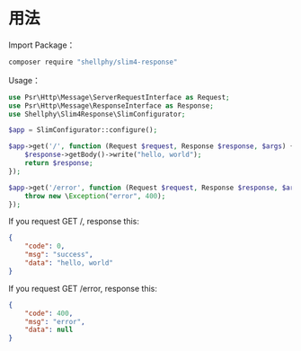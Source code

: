 # 用法

Import Package：

```bash
composer require "shellphy/slim4-response"
```

Usage：

```php
use Psr\Http\Message\ServerRequestInterface as Request;
use Psr\Http\Message\ResponseInterface as Response;
use Shellphy\Slim4Response\SlimConfigurator;

$app = SlimConfigurator::configure();

$app->get('/', function (Request $request, Response $response, $args) {
    $response->getBody()->write("hello, world");
    return $response;
});

$app->get('/error', function (Request $request, Response $response, $args) {
    throw new \Exception("error", 400);
});

```

If you request GET /, response this:

```json
{
    "code": 0,
    "msg": "success",
    "data": "hello, world"
}
```

If you request GET /error, response this: 

```json
{
    "code": 400,
    "msg": "error",
    "data": null
}
```
